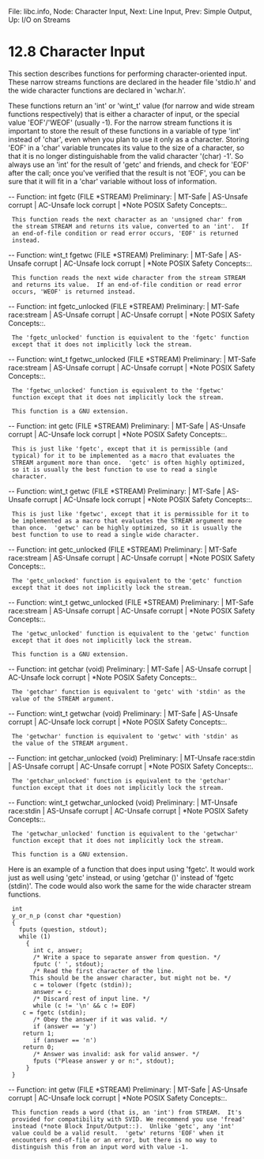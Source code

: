 File: libc.info,  Node: Character Input,  Next: Line Input,  Prev: Simple Output,  Up: I/O on Streams

12.8 Character Input
====================

This section describes functions for performing character-oriented
input.  These narrow streams functions are declared in the header file
'stdio.h' and the wide character functions are declared in 'wchar.h'.

   These functions return an 'int' or 'wint_t' value (for narrow and
wide stream functions respectively) that is either a character of input,
or the special value 'EOF'/'WEOF' (usually -1).  For the narrow stream
functions it is important to store the result of these functions in a
variable of type 'int' instead of 'char', even when you plan to use it
only as a character.  Storing 'EOF' in a 'char' variable truncates its
value to the size of a character, so that it is no longer
distinguishable from the valid character '(char) -1'.  So always use an
'int' for the result of 'getc' and friends, and check for 'EOF' after
the call; once you've verified that the result is not 'EOF', you can be
sure that it will fit in a 'char' variable without loss of information.

 -- Function: int fgetc (FILE *STREAM)
     Preliminary: | MT-Safe | AS-Unsafe corrupt | AC-Unsafe lock corrupt
     | *Note POSIX Safety Concepts::.

     This function reads the next character as an 'unsigned char' from
     the stream STREAM and returns its value, converted to an 'int'.  If
     an end-of-file condition or read error occurs, 'EOF' is returned
     instead.

 -- Function: wint_t fgetwc (FILE *STREAM)
     Preliminary: | MT-Safe | AS-Unsafe corrupt | AC-Unsafe lock corrupt
     | *Note POSIX Safety Concepts::.

     This function reads the next wide character from the stream STREAM
     and returns its value.  If an end-of-file condition or read error
     occurs, 'WEOF' is returned instead.

 -- Function: int fgetc_unlocked (FILE *STREAM)
     Preliminary: | MT-Safe race:stream | AS-Unsafe corrupt | AC-Unsafe
     corrupt | *Note POSIX Safety Concepts::.

     The 'fgetc_unlocked' function is equivalent to the 'fgetc' function
     except that it does not implicitly lock the stream.

 -- Function: wint_t fgetwc_unlocked (FILE *STREAM)
     Preliminary: | MT-Safe race:stream | AS-Unsafe corrupt | AC-Unsafe
     corrupt | *Note POSIX Safety Concepts::.

     The 'fgetwc_unlocked' function is equivalent to the 'fgetwc'
     function except that it does not implicitly lock the stream.

     This function is a GNU extension.

 -- Function: int getc (FILE *STREAM)
     Preliminary: | MT-Safe | AS-Unsafe corrupt | AC-Unsafe lock corrupt
     | *Note POSIX Safety Concepts::.

     This is just like 'fgetc', except that it is permissible (and
     typical) for it to be implemented as a macro that evaluates the
     STREAM argument more than once.  'getc' is often highly optimized,
     so it is usually the best function to use to read a single
     character.

 -- Function: wint_t getwc (FILE *STREAM)
     Preliminary: | MT-Safe | AS-Unsafe corrupt | AC-Unsafe lock corrupt
     | *Note POSIX Safety Concepts::.

     This is just like 'fgetwc', except that it is permissible for it to
     be implemented as a macro that evaluates the STREAM argument more
     than once.  'getwc' can be highly optimized, so it is usually the
     best function to use to read a single wide character.

 -- Function: int getc_unlocked (FILE *STREAM)
     Preliminary: | MT-Safe race:stream | AS-Unsafe corrupt | AC-Unsafe
     corrupt | *Note POSIX Safety Concepts::.

     The 'getc_unlocked' function is equivalent to the 'getc' function
     except that it does not implicitly lock the stream.

 -- Function: wint_t getwc_unlocked (FILE *STREAM)
     Preliminary: | MT-Safe race:stream | AS-Unsafe corrupt | AC-Unsafe
     corrupt | *Note POSIX Safety Concepts::.

     The 'getwc_unlocked' function is equivalent to the 'getwc' function
     except that it does not implicitly lock the stream.

     This function is a GNU extension.

 -- Function: int getchar (void)
     Preliminary: | MT-Safe | AS-Unsafe corrupt | AC-Unsafe lock corrupt
     | *Note POSIX Safety Concepts::.

     The 'getchar' function is equivalent to 'getc' with 'stdin' as the
     value of the STREAM argument.

 -- Function: wint_t getwchar (void)
     Preliminary: | MT-Safe | AS-Unsafe corrupt | AC-Unsafe lock corrupt
     | *Note POSIX Safety Concepts::.

     The 'getwchar' function is equivalent to 'getwc' with 'stdin' as
     the value of the STREAM argument.

 -- Function: int getchar_unlocked (void)
     Preliminary: | MT-Unsafe race:stdin | AS-Unsafe corrupt | AC-Unsafe
     corrupt | *Note POSIX Safety Concepts::.

     The 'getchar_unlocked' function is equivalent to the 'getchar'
     function except that it does not implicitly lock the stream.

 -- Function: wint_t getwchar_unlocked (void)
     Preliminary: | MT-Unsafe race:stdin | AS-Unsafe corrupt | AC-Unsafe
     corrupt | *Note POSIX Safety Concepts::.

     The 'getwchar_unlocked' function is equivalent to the 'getwchar'
     function except that it does not implicitly lock the stream.

     This function is a GNU extension.

   Here is an example of a function that does input using 'fgetc'.  It
would work just as well using 'getc' instead, or using 'getchar ()'
instead of 'fgetc (stdin)'.  The code would also work the same for the
wide character stream functions.

     int
     y_or_n_p (const char *question)
     {
       fputs (question, stdout);
       while (1)
         {
           int c, answer;
           /* Write a space to separate answer from question. */
           fputc (' ', stdout);
           /* Read the first character of the line.
	      This should be the answer character, but might not be. */
           c = tolower (fgetc (stdin));
           answer = c;
           /* Discard rest of input line. */
           while (c != '\n' && c != EOF)
     	c = fgetc (stdin);
           /* Obey the answer if it was valid. */
           if (answer == 'y')
     	return 1;
           if (answer == 'n')
     	return 0;
           /* Answer was invalid: ask for valid answer. */
           fputs ("Please answer y or n:", stdout);
         }
     }

 -- Function: int getw (FILE *STREAM)
     Preliminary: | MT-Safe | AS-Unsafe corrupt | AC-Unsafe lock corrupt
     | *Note POSIX Safety Concepts::.

     This function reads a word (that is, an 'int') from STREAM.  It's
     provided for compatibility with SVID. We recommend you use 'fread'
     instead (*note Block Input/Output::).  Unlike 'getc', any 'int'
     value could be a valid result.  'getw' returns 'EOF' when it
     encounters end-of-file or an error, but there is no way to
     distinguish this from an input word with value -1.

